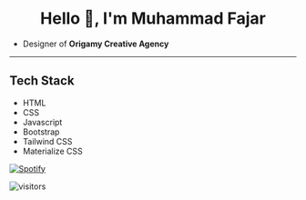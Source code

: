 <h1 align="center">Hello 👋, I'm Muhammad Fajar</h1>

<ul>
  <li>Designer of <b>Origamy Creative Agency</b></li>
</ul>

***

## Tech Stack
* HTML
* CSS
* Javascript
* Bootstrap
* Tailwind CSS
* Materialize CSS

[![Spotify](https://readme-spotify.warengonzaga.com/api/spotify)](https://open.spotify.com/user/5a0chw1ynjii20kp4u2v0vzuh)

![visitors](https://visitor-badge.glitch.me/badge?page_id=mfjrid/mfjrid)
